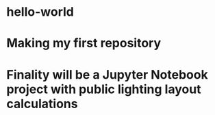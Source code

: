 # hello-world
# Making my first repository
# Finality will be a Jupyter Notebook project with public lighting layout calculations
